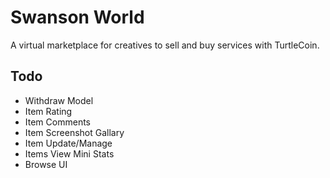 # Swanson World

 
A virtual marketplace for creatives to sell and buy services with TurtleCoin.


## Todo

- Withdraw Model
- Item Rating
- Item Comments
- Item Screenshot Gallary
- Item Update/Manage
- Items View Mini Stats
- Browse UI